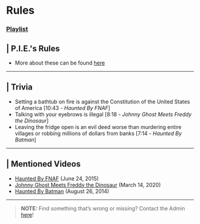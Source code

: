 # Rules
### [Playlist]()


## | P.I.E.'s Rules
- More about these can be found [here](4.World/PIE_Team.md)

----

## | Trivia
- Setting a bathtub on fire is against the Constitution of the United States of America \[10:43 - *Haunted By FNAF*]
- Talking with your eyebrows is illegal \[8:18 - *Johnny Ghost Meets Freddy the Dinosaur*]
- Leaving the fridge open is an evil deed worse than murdering entire villages or robbing millions of dollars from banks \[7:14 - *Haunted By Batman*]

----

## | Mentioned Videos
- [Haunted By FNAF](https://youtu.be/ntiwledOpi0) \(June 24, 2015)
- [Johnny Ghost Meets Freddy the Dinosaur](https://youtu.be/cNcfpGXRgYM) \(March 14, 2020)
- [Haunted By Batman](https://youtu.be/LymOGelRMwc) \(August 26, 2014)

----

>**NOTE:** Find something that’s wrong or missing? Contact the Admin [here](../chapter_2.md)!